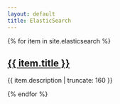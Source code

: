 ```yaml
---
layout: default
title: ElasticSearch
---
```


{% for item in site.elasticsearch %}

<a href="{{ item.url | prepend: site.baseurl }}">
  <h2>{{ item.title }}</h2>
</a>

<p class="post-excerpt">{{ item.description | truncate: 160 }}</p>

{% endfor %}
